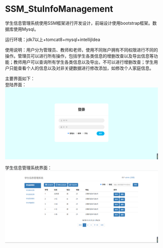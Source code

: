# SSM_StuInfoManagement
学生信息管理系统使用SSM框架进行开发设计，前端设计使用bootstrap框架。数据库使用Mysql。  

运行环境：jdk7以上+tomcat8+mysql+intellijIdea  

使用说明：用户分为管理员、教师和老师，使用不同账户拥有不同权限进行不同的操作。管理员可以进行所有操作，包括学生各类信息的增删改查以及导出信息等功能；教师用户可以查询所有学生各类信息以及导出，不可以进行增删改查；学生用户只能查看个人的信息以及对非关键数据进行修改添加，如修改个人家庭信息。 

主要界面如下：  
登陆界面：  
![image](https://github.com/LanmeiSan/SSM_StuInfoManagement/blob/master/readmeImage/Login.png)  

学生信息管理系统界面：  
![image](https://github.com/LanmeiSan/SSM_StuInfoManagement/blob/master/readmeImage/StuInfo.png)

